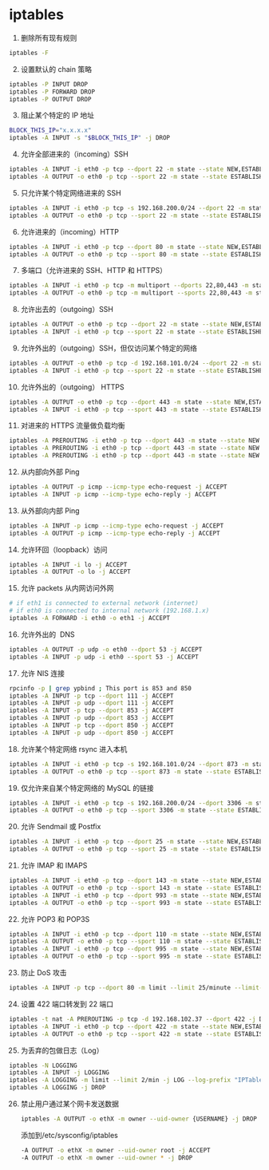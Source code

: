 # iptables
1. 删除所有现有规则

  ```bash
  iptables -F
  ```

2. 设置默认的 chain 策略

  ```bash
  iptables -P INPUT DROP
  iptables -P FORWARD DROP
  iptables -P OUTPUT DROP
  ```

3. 阻止某个特定的 IP 地址

  ```bash
  BLOCK_THIS_IP="x.x.x.x"
  iptables -A INPUT -s "$BLOCK_THIS_IP" -j DROP
  ```

4. 允许全部进来的（incoming）SSH

  ```bash
  iptables -A INPUT -i eth0 -p tcp --dport 22 -m state --state NEW,ESTABLISHED -j ACCEPT
  iptables -A OUTPUT -o eth0 -p tcp --sport 22 -m state --state ESTABLISHED -j ACCEPT
  ```

5. 只允许某个特定网络进来的 SSH

  ```bash
  iptables -A INPUT -i eth0 -p tcp -s 192.168.200.0/24 --dport 22 -m state --state NEW,ESTABLISHED -j ACCEPT
  iptables -A OUTPUT -o eth0 -p tcp --sport 22 -m state --state ESTABLISHED -j ACCEPT
  ```

6. 允许进来的（incoming）HTTP

  ```bash
  iptables -A INPUT -i eth0 -p tcp --dport 80 -m state --state NEW,ESTABLISHED -j ACCEPT
  iptables -A OUTPUT -o eth0 -p tcp --sport 80 -m state --state ESTABLISHED -j ACCEPT
  ```

7. 多端口（允许进来的 SSH、HTTP 和 HTTPS）

  ```bash
  iptables -A INPUT -i eth0 -p tcp -m multiport --dports 22,80,443 -m state --state NEW,ESTABLISHED -j ACCEPT
  iptables -A OUTPUT -o eth0 -p tcp -m multiport --sports 22,80,443 -m state --state ESTABLISHED -j ACCEPT
  ```

8. 允许出去的（outgoing）SSH
  ```bash
  iptables -A OUTPUT -o eth0 -p tcp --dport 22 -m state --state NEW,ESTABLISHED -j ACCEPT
  iptables -A INPUT -i eth0 -p tcp --sport 22 -m state --state ESTABLISHED -j ACCEPT
  ```

9. 允许外出的（outgoing）SSH，但仅访问某个特定的网络
  ```bash
  iptables -A OUTPUT -o eth0 -p tcp -d 192.168.101.0/24 --dport 22 -m state --state NEW,ESTABLISHED -j ACCEPT
  iptables -A INPUT -i eth0 -p tcp --sport 22 -m state --state ESTABLISHED -j ACCEPT
  ```

10. 允许外出的（outgoing） HTTPS
  ```bash
  iptables -A OUTPUT -o eth0 -p tcp --dport 443 -m state --state NEW,ESTABLISHED -j ACCEPT
  iptables -A INPUT -i eth0 -p tcp --sport 443 -m state --state ESTABLISHED -j ACCEPT
  ```

11. 对进来的 HTTPS 流量做负载均衡
   ```bash
   iptables -A PREROUTING -i eth0 -p tcp --dport 443 -m state --state NEW -m nth --counter 0 --every 3 --packet 0 -j DNAT --to-destination 192.168.1.101:443
   iptables -A PREROUTING -i eth0 -p tcp --dport 443 -m state --state NEW -m nth --counter 0 --every 3 --packet 1 -j DNAT --to-destination 192.168.1.102:443
   iptables -A PREROUTING -i eth0 -p tcp --dport 443 -m state --state NEW -m nth --counter 0 --every 3 --packet 2 -j DNAT --to-destination 192.168.1.103:443
   ```

12. 从内部向外部 Ping
   ```bash
   iptables -A OUTPUT -p icmp --icmp-type echo-request -j ACCEPT
   iptables -A INPUT -p icmp --icmp-type echo-reply -j ACCEPT
   ```

13. 从外部向内部 Ping
   ```bash
   iptables -A INPUT -p icmp --icmp-type echo-request -j ACCEPT
   iptables -A OUTPUT -p icmp --icmp-type echo-reply -j ACCEPT
   ```

14. 允许环回（loopback）访问
   ```bash
   iptables -A INPUT -i lo -j ACCEPT
   iptables -A OUTPUT -o lo -j ACCEPT
   ```

15. 允许 packets 从内网访问外网
   ```bash
   # if eth1 is connected to external network (internet)
   # if eth0 is connected to internal network (192.168.1.x)
   iptables -A FORWARD -i eth0 -o eth1 -j ACCEPT
   ```

16. 允许外出的  DNS
   ```bash
   iptables -A OUTPUT -p udp -o eth0 --dport 53 -j ACCEPT
   iptables -A INPUT -p udp -i eth0 --sport 53 -j ACCEPT
   ```

17. 允许 NIS 连接
   ```bash
   rpcinfo -p | grep ypbind ; This port is 853 and 850
   iptables -A INPUT -p tcp --dport 111 -j ACCEPT
   iptables -A INPUT -p udp --dport 111 -j ACCEPT
   iptables -A INPUT -p tcp --dport 853 -j ACCEPT
   iptables -A INPUT -p udp --dport 853 -j ACCEPT
   iptables -A INPUT -p tcp --dport 850 -j ACCEPT
   iptables -A INPUT -p udp --dport 850 -j ACCEPT
   ```

18. 允许某个特定网络 rsync 进入本机
   ```bash
   iptables -A INPUT -i eth0 -p tcp -s 192.168.101.0/24 --dport 873 -m state --state NEW,ESTABLISHED -j ACCEPT
   iptables -A OUTPUT -o eth0 -p tcp --sport 873 -m state --state ESTABLISHED -j ACCEPT
   ```

19. 仅允许来自某个特定网络的 MySQL 的链接
   ```bash
   iptables -A INPUT -i eth0 -p tcp -s 192.168.200.0/24 --dport 3306 -m state --state NEW,ESTABLISHED -j ACCEPT
   iptables -A OUTPUT -o eth0 -p tcp --sport 3306 -m state --state ESTABLISHED -j ACCEPT
   ```

20. 允许 Sendmail 或 Postfix
   ```bash
   iptables -A INPUT -i eth0 -p tcp --dport 25 -m state --state NEW,ESTABLISHED -j ACCEPT
   iptables -A OUTPUT -o eth0 -p tcp --sport 25 -m state --state ESTABLISHED -j ACCEPT
   ```

21. 允许 IMAP 和 IMAPS
   ```bash
   iptables -A INPUT -i eth0 -p tcp --dport 143 -m state --state NEW,ESTABLISHED -j ACCEPT
   iptables -A OUTPUT -o eth0 -p tcp --sport 143 -m state --state ESTABLISHED -j ACCEPT
   iptables -A INPUT -i eth0 -p tcp --dport 993 -m state --state NEW,ESTABLISHED -j ACCEPT
   iptables -A OUTPUT -o eth0 -p tcp --sport 993 -m state --state ESTABLISHED -j ACCEPT
   ```

22. 允许 POP3 和 POP3S
   ```bash
   iptables -A INPUT -i eth0 -p tcp --dport 110 -m state --state NEW,ESTABLISHED -j ACCEPT
   iptables -A OUTPUT -o eth0 -p tcp --sport 110 -m state --state ESTABLISHED -j ACCEPT
   iptables -A INPUT -i eth0 -p tcp --dport 995 -m state --state NEW,ESTABLISHED -j ACCEPT
   iptables -A OUTPUT -o eth0 -p tcp --sport 995 -m state --state ESTABLISHED -j ACCEPT
   ```

23. 防止 DoS 攻击
   ```bash
   iptables -A INPUT -p tcp --dport 80 -m limit --limit 25/minute --limit-burst 100 -j ACCEPT
   ```

24. 设置 422 端口转发到 22 端口
   ```bash
   iptables -t nat -A PREROUTING -p tcp -d 192.168.102.37 --dport 422 -j DNAT --to 192.168.102.37:22
   iptables -A INPUT -i eth0 -p tcp --dport 422 -m state --state NEW,ESTABLISHED -j ACCEPT
   iptables -A OUTPUT -o eth0 -p tcp --sport 422 -m state --state ESTABLISHED -j ACCEPT
   ```

25. 为丢弃的包做日志（Log）
   ```bash
   iptables -N LOGGING
   iptables -A INPUT -j LOGGING
   iptables -A LOGGING -m limit --limit 2/min -j LOG --log-prefix "IPTables Packet Dropped: " --log-level 7
   iptables -A LOGGING -j DROP
   ```

26. 禁止用户通过某个网卡发送数据

    ```bash
    iptables -A OUTPUT -o ethX -m owner --uid-owner {USERNAME} -j DROP
    ```

    添加到/etc/sysconfig/iptables

    ```bash
    -A OUTPUT -o ethX -m owner --uid-owner root -j ACCEPT
    -A OUTPUT -o ethX -m owner --uid-owner * -j DROP
    ```

